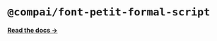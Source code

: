 # `@compai/font-petit-formal-script`

[**Read the docs &rarr;**](https://components.ai/docs/typefaces/petit-formal-script)
